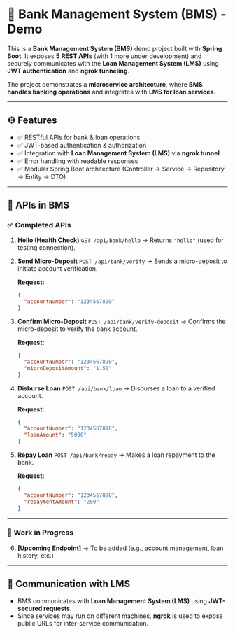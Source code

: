 
# 🏦 Bank Management System (BMS) - Demo

This is a **Bank Management System (BMS)** demo project built with **Spring Boot**.
It exposes **5 REST APIs** (with 1 more under development) and securely communicates with the **Loan Management System (LMS)** using **JWT authentication** and **ngrok tunneling**.

The project demonstrates a **microservice architecture**, where **BMS handles banking operations** and integrates with **LMS for loan services**.

---

## ⚙️ Features

* ✅ RESTful APIs for bank & loan operations
* ✅ JWT-based authentication & authorization
* ✅ Integration with **Loan Management System (LMS)** via **ngrok tunnel**
* ✅ Error handling with readable responses
* ✅ Modular Spring Boot architecture (Controller → Service → Repository → Entity → DTO)

---

## 📡 APIs in BMS

### ✅ Completed APIs

1. **Hello (Health Check)**
   `GET /api/bank/hello`
   → Returns `"hello"` (used for testing connection).

2. **Send Micro-Deposit**
   `POST /api/bank/verify`
   → Sends a micro-deposit to initiate account verification.

   **Request:**

   ```json
   {
     "accountNumber": "1234567890"
   }
   ```

3. **Confirm Micro-Deposit**
   `POST /api/bank/verify-deposit`
   → Confirms the micro-deposit to verify the bank account.

   **Request:**

   ```json
   {
     "accountNumber": "1234567890",
     "microDepositAmount": "1.50"
   }
   ```

4. **Disburse Loan**
   `POST /api/bank/loan`
   → Disburses a loan to a verified account.

   **Request:**

   ```json
   {
     "accountNumber": "1234567890",
     "loanAmount": "5000"
   }
   ```

5. **Repay Loan**
   `POST /api/bank/repay`
   → Makes a loan repayment to the bank.

   **Request:**

   ```json
   {
     "accountNumber": "1234567890",
     "repaymentAmount": "200"
   }
   ```

---

### 🚧 Work in Progress

6. **\[Upcoming Endpoint]** → To be added (e.g., account management, loan history, etc.)

---

## 🔗 Communication with LMS

* BMS communicates with **Loan Management System (LMS)** using **JWT-secured requests**.
* Since services may run on different machines, **ngrok** is used to expose public URLs for inter-service communication.


